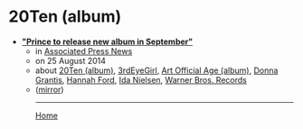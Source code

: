 # 20Ten (album)

 - [**"Prince to release new album in September"**](https://apnews.com/article/entertainment-music-arts-and-entertainment-prince-14e082a14f724f6c999fb180c5000b2c)<ul><li>in [Associated Press News](https://apnews.com/)</li><li>on 25 August 2014</li><li>about [20Ten (album)](../../../topics/album/20ten/index.md), [3rdEyeGirl](../../../topics/3rdeyegirl/index.md), [Art Official Age (album)](../../../topics/album/art-official-age/index.md), [Donna Grantis](../../../topics/donna-grantis/index.md), [Hannah Ford](../../../topics/hannah-ford/index.md), [Ida Nielsen](../../../topics/ida-nielsen/index.md), [Warner Bros. Records](../../../topics/warner-bros-records/index.md)</li><li>([mirror](https://web.archive.org/web/*/https://apnews.com/article/entertainment-music-arts-and-entertainment-prince-14e082a14f724f6c999fb180c5000b2c))</li><ul>

----

[Home](../index.md)
